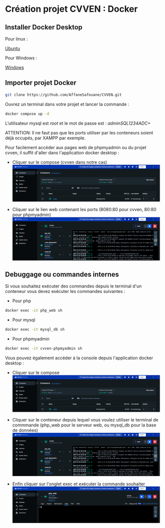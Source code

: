 # Création projet CVVEN : Docker

## Installer Docker Desktop

Pour linux : 

[Ubuntu](https://docs.docker.com/desktop/setup/install/linux/ubuntu/)

Pour Windows : 

[Windows](https://docs.docker.com/desktop/setup/install/windows-install/)

## Importer projet Docker

```bash
git clone https://github.com/AffaneSafouane/CVVEN.git 
```

Ouvrez un terminal dans votre projet et lancer la commande :

```bash
docker compose up -d
```

L’utilisateur mysql est *root* et le mot de passe est : *adminSQL1234ADC+*

ATTENTION: Il ne faut pas que les ports utiliser par les conteneurs soient déjà occupés, par XAMPP par exemple. 

Pour facilement accéder aux pages web de phpmyadmin ou du projet cvven, il suffit d'aller dans l'application docker desktop : 
- Cliquer sur le compose (cvven dans notre cas)
![alt text](image-4.png)

- Cliquer sur le lien web contenant les ports (8080:80 pour cvven, 80:80 pour phpmyadmin)
![alt text](image-7.png)
  
## Debuggage ou commandes internes
Si vous souhaitez exécuter des commandes depuis le terminal d'un conteneur vous devez exécuter les commandes suivantes : 

- Pour php
```bash
docker exec -it php_web sh
```

- Pour mysql
```bash
docker exec -it mysql_db sh
```

- Pour phpmyadmin
```bash
docker exec -it cvven-phpmyadmin sh
```

Vous pouvez également accéder à la console depuis l'application docker desktop : 
- Cliquer sur le compose
![alt text](image-4.png)

- Cliquer sur le conteneur depuis lequel vous voulez utiliser le terminal de commmande (php_web pour le serveur web, ou mysql_db pour la base de données)
![alt text](image-8.png)

- Enfin cliquer sur l'onglet exec et exécuter la commande souhaiter
![alt text](image-3.png)